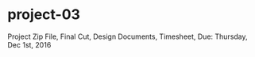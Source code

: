 # project-03
Project Zip File, Final Cut, Design Documents, Timesheet, Due: Thursday, Dec 1st, 2016
